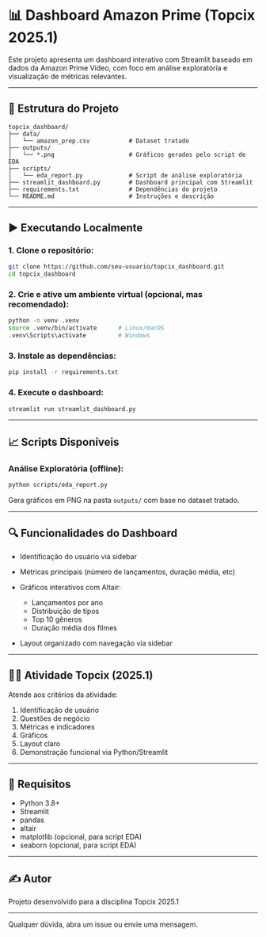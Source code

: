 # 📊 Dashboard Amazon Prime (Topcix 2025.1)

Este projeto apresenta um dashboard interativo com Streamlit baseado em dados da Amazon Prime Video, com foco em análise exploratória e visualização de métricas relevantes.

---

## 📁 Estrutura do Projeto

```
topcix_dashboard/
├── data/
│   └── amazon_prep.csv           # Dataset tratado
├── outputs/
│   └── *.png                     # Gráficos gerados pelo script de EDA
├── scripts/
│   └── eda_report.py             # Script de análise exploratória
├── streamlit_dashboard.py        # Dashboard principal com Streamlit
├── requirements.txt              # Dependências do projeto
└── README.md                     # Instruções e descrição
```

---

## ▶️ Executando Localmente

### 1. Clone o repositório:

```bash
git clone https://github.com/seu-usuario/topcix_dashboard.git
cd topcix_dashboard
```

### 2. Crie e ative um ambiente virtual (opcional, mas recomendado):

```bash
python -m venv .venv
source .venv/bin/activate      # Linux/macOS
.venv\Scripts\activate         # Windows
```

### 3. Instale as dependências:

```bash
pip install -r requirements.txt
```

### 4. Execute o dashboard:

```bash
streamlit run streamlit_dashboard.py
```

---

## 📈 Scripts Disponíveis

### Análise Exploratória (offline):

```bash
python scripts/eda_report.py
```

Gera gráficos em PNG na pasta `outputs/` com base no dataset tratado.

---

## 🔍 Funcionalidades do Dashboard

* Identificação do usuário via sidebar
* Métricas principais (número de lançamentos, duração média, etc)
* Gráficos interativos com Altair:

  * Lançamentos por ano
  * Distribuição de tipos
  * Top 10 gêneros
  * Duração média dos filmes
* Layout organizado com navegação via sidebar

---

## 👨‍🏫 Atividade Topcix (2025.1)

Atende aos critérios da atividade:

1. Identificação de usuário
2. Questões de negócio
3. Métricas e indicadores
4. Gráficos
5. Layout claro
6. Demonstração funcional via Python/Streamlit

---

## 📌 Requisitos

* Python 3.8+
* Streamlit
* pandas
* altair
* matplotlib (opcional, para script EDA)
* seaborn (opcional, para script EDA)

---

## ✍️ Autor

Projeto desenvolvido para a disciplina Topcix 2025.1

---

Qualquer dúvida, abra um issue ou envie uma mensagem.
